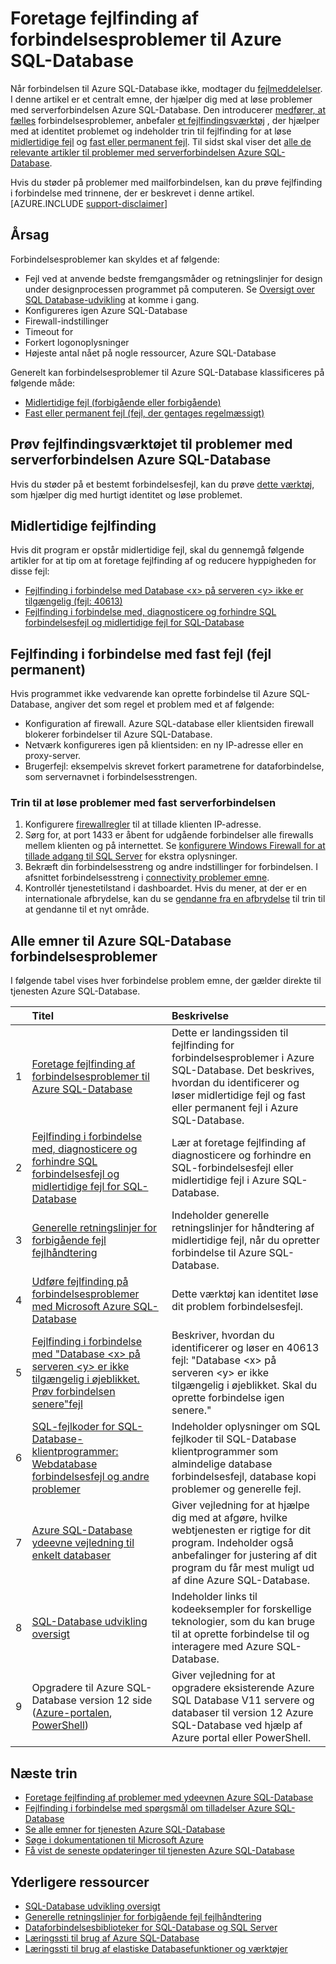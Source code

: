 <properties
    pageTitle="Foretage fejlfinding af almindelige forbindelsesproblemer til Azure SQL-Database"
    description="Trin til at identificere og løse almindelige forbindelsesfejl i til Azure SQL-Database."
    services="sql-database"
    documentationCenter=""
    authors="dalechen"
    manager="felixwu"
    editor=""/>

<tags
    ms.service="sql-database"
    ms.workload="data-management"
    ms.tgt_pltfrm="na"
    ms.devlang="na"
    ms.topic="article"
    ms.date="08/31/2016"
    ms.author="daleche"/>

# <a name="troubleshoot-connection-issues-to-azure-sql-database"></a>Foretage fejlfinding af forbindelsesproblemer til Azure SQL-Database

Når forbindelsen til Azure SQL-Database ikke, modtager du [fejlmeddelelser](sql-database-develop-error-messages.md). I denne artikel er et centralt emne, der hjælper dig med at løse problemer med serverforbindelsen Azure SQL-Database. Den introducerer [medfører, at fælles](#cause) forbindelsesproblemer, anbefaler [et fejlfindingsværktøj](#try-the-troubleshooter-for-azure-sql-database-connectivity-issues) , der hjælper med at identitet problemet og indeholder trin til fejlfinding for at løse [midlertidige fejl](#troubleshoot-transient-errors) og [fast eller permanent fejl](#troubleshoot-the-persistent-errors). Til sidst skal viser det [alle de relevante artikler til problemer med serverforbindelsen Azure SQL-Database](#all-topics-for-azure-sql-database-connection-problems).

Hvis du støder på problemer med mailforbindelsen, kan du prøve fejlfinding i forbindelse med trinnene, der er beskrevet i denne artikel.
[AZURE.INCLUDE [support-disclaimer](../../includes/support-disclaimer.md)]

## <a name="cause"></a>Årsag

Forbindelsesproblemer kan skyldes et af følgende:

- Fejl ved at anvende bedste fremgangsmåder og retningslinjer for design under designprocessen programmet på computeren.  Se [Oversigt over SQL Database-udvikling](sql-database-develop-overview.md) at komme i gang.
- Konfigureres igen Azure SQL-Database
- Firewall-indstillinger
- Timeout for
- Forkert logonoplysninger
- Højeste antal nået på nogle ressourcer, Azure SQL-Database

Generelt kan forbindelsesproblemer til Azure SQL-Database klassificeres på følgende måde:

- [Midlertidige fejl (forbigående eller forbigående)](#troubleshoot-transient-errors)
- [Fast eller permanent fejl (fejl, der gentages regelmæssigt)](#troubleshoot-the-persistent-errors)

## <a name="try-the-troubleshooter-for-azure-sql-database-connectivity-issues"></a>Prøv fejlfindingsværktøjet til problemer med serverforbindelsen Azure SQL-Database

Hvis du støder på et bestemt forbindelsesfejl, kan du prøve [dette værktøj](https://support.microsoft.com/help/10085/troubleshooting-connectivity-issues-with-microsoft-azure-sql-database), som hjælper dig med hurtigt identitet og løse problemet.

## <a name="troubleshoot-transient-errors"></a>Midlertidige fejlfinding
Hvis dit program er opstår midlertidige fejl, skal du gennemgå følgende artikler for at tip om at foretage fejlfinding af og reducere hyppigheden for disse fejl:

- [Fejlfinding i forbindelse med Database &lt;x&gt; på serveren &lt;y&gt; ikke er tilgængelig (fejl: 40613)](sql-database-troubleshoot-connection.md)
- [Fejlfinding i forbindelse med, diagnosticere og forhindre SQL forbindelsesfejl og midlertidige fejl for SQL-Database](sql-database-connectivity-issues.md)

<a id="troubleshoot-the-persistent-errors" name="troubleshoot-the-persistent-errors"></a>

## <a name="troubleshoot-persistent-errors-non-transient-errors"></a>Fejlfinding i forbindelse med fast fejl (fejl permanent)

Hvis programmet ikke vedvarende kan oprette forbindelse til Azure SQL-Database, angiver det som regel et problem med et af følgende:

- Konfiguration af firewall. Azure SQL-database eller klientsiden firewall blokerer forbindelser til Azure SQL-Database.
- Netværk konfigureres igen på klientsiden: en ny IP-adresse eller en proxy-server.
- Brugerfejl: eksempelvis skrevet forkert parametrene for dataforbindelse, som servernavnet i forbindelsesstrengen.

### <a name="steps-to-resolve-persistent-connectivity-issues"></a>Trin til at løse problemer med fast serverforbindelsen

1.  Konfigurere [firewallregler](sql-database-configure-firewall-settings.md) til at tillade klienten IP-adresse.
2.  Sørg for, at port 1433 er åbent for udgående forbindelser alle firewalls mellem klienten og på internettet. Se [konfigurere Windows Firewall for at tillade adgang til SQL Server](https://msdn.microsoft.com/library/cc646023.aspx) for ekstra oplysninger.
3.  Bekræft din forbindelsesstreng og andre indstillinger for forbindelsen. I afsnittet forbindelsesstreng i [connectivity problemer emne](sql-database-connectivity-issues.md#connections-to-azure-sql-database).
4.  Kontrollér tjenestetilstand i dashboardet. Hvis du mener, at der er en internationale afbrydelse, kan du se [gendanne fra en afbrydelse](sql-database-disaster-recovery.md) til trin til at gendanne til et nyt område.

## <a name="all-topics-for-azure-sql-database-connection-problems"></a>Alle emner til Azure SQL-Database forbindelsesproblemer

I følgende tabel vises hver forbindelse problem emne, der gælder direkte til tjenesten Azure SQL-Database.


| &nbsp; | Titel | Beskrivelse |
| --: | :-- | :-- |
| 1 | [Foretage fejlfinding af forbindelsesproblemer til Azure SQL-Database](sql-database-troubleshoot-common-connection-issues.md) | Dette er landingssiden til fejlfinding for forbindelsesproblemer i Azure SQL-Database. Det beskrives, hvordan du identificerer og løser midlertidige fejl og fast eller permanent fejl i Azure SQL-Database. |
| 2 | [Fejlfinding i forbindelse med, diagnosticere og forhindre SQL forbindelsesfejl og midlertidige fejl for SQL-Database](sql-database-connectivity-issues.md) | Lær at foretage fejlfinding af diagnosticere og forhindre en SQL-forbindelsesfejl eller midlertidige fejl i Azure SQL-Database. |
| 3 | [Generelle retningslinjer for forbigående fejl fejlhåndtering](best-practices-retry-general.md) | Indeholder generelle retningslinjer for håndtering af midlertidige fejl, når du opretter forbindelse til Azure SQL-Database. |
| 4 | [Udføre fejlfinding på forbindelsesproblemer med Microsoft Azure SQL-Database](https://support.microsoft.com/help/10085/troubleshooting-connectivity-issues-with-microsoft-azure-sql-database) | Dette værktøj kan identitet løse dit problem forbindelsesfejl. |
| 5 | [Fejlfinding i forbindelse med "Database &lt;x&gt; på serveren &lt;y&gt; er ikke tilgængelig i øjeblikket. Prøv forbindelsen senere"fejl](sql-database-troubleshoot-connection.md) | Beskriver, hvordan du identificerer og løser en 40613 fejl: "Database &lt;x&gt; på serveren &lt;y&gt; er ikke tilgængelig i øjeblikket. Skal du oprette forbindelse igen senere." |
| 6 | [SQL-fejlkoder for SQL-Database-klientprogrammer: Webdatabase forbindelsesfejl og andre problemer](sql-database-develop-error-messages.md) | Indeholder oplysninger om SQL fejlkoder til SQL-Database klientprogrammer som almindelige database forbindelsesfejl, database kopi problemer og generelle fejl. |
| 7 | [Azure SQL-Database ydeevne vejledning til enkelt databaser](sql-database-performance-guidance.md) | Giver vejledning for at hjælpe dig med at afgøre, hvilke webtjenesten er rigtige for dit program. Indeholder også anbefalinger for justering af dit program du får mest muligt ud af dine Azure SQL-Database. |
| 8 | [SQL-Database udvikling oversigt](sql-database-develop-overview.md) | Indeholder links til kodeeksempler for forskellige teknologier, som du kan bruge til at oprette forbindelse til og interagere med Azure SQL-Database. |
| 9 | Opgradere til Azure SQL-Database version 12 side ([Azure-portalen](sql-database-upgrade-server-portal.md), [PowerShell](sql-database-upgrade-server-powershell.md)) | Giver vejledning for at opgradere eksisterende Azure SQL Database V11 servere og databaser til version 12 Azure SQL-Database ved hjælp af Azure portal eller PowerShell. |


## <a name="next-steps"></a>Næste trin

- [Foretage fejlfinding af problemer med ydeevnen Azure SQL-Database](sql-database-troubleshoot-performance.md)
- [Fejlfinding i forbindelse med spørgsmål om tilladelser Azure SQL-Database](sql-database-troubleshoot-permissions.md)
- [Se alle emner for tjenesten Azure SQL-Database](sql-database-index-all-articles.md)
- [Søge i dokumentationen til Microsoft Azure](http://azure.microsoft.com/search/documentation/)
- [Få vist de seneste opdateringer til tjenesten Azure SQL-Database](http://azure.microsoft.com/updates/?service=sql-database)


## <a name="additional-resources"></a>Yderligere ressourcer

- [SQL-Database udvikling oversigt](sql-database-develop-overview.md)
- [Generelle retningslinjer for forbigående fejl fejlhåndtering](../best-practices-retry-general.md)
- [Dataforbindelsesbiblioteker for SQL-Database og SQL Server](sql-database-libraries.md)
- [Læringssti til brug af Azure SQL-Database](https://azure.microsoft.com/documentation/learning-paths/sql-database-training-learn-sql-database)
- [Læringssti til brug af elastiske Databasefunktioner og værktøjer](https://azure.microsoft.com/documentation/learning-paths/sql-database-elastic-scale) 
